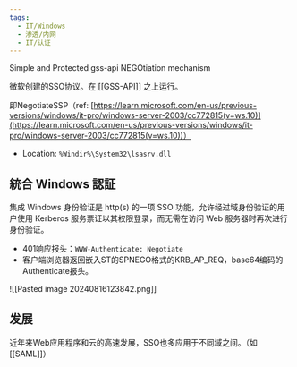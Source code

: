 ```yaml
---
tags:
  - IT/Windows
  - 渗透/内网
  - IT/认证
---
```

Simple and Protected gss-api NEGOtiation mechanism


微软创建的SSO协议。在 [[GSS-API]] 之上运行。

即NegotiateSSP（ref: [https://learn.microsoft.com/en-us/previous-versions/windows/it-pro/windows-server-2003/cc772815(v=ws.10)](https://learn.microsoft.com/en-us/previous-versions/windows/it-pro/windows-server-2003/cc772815(v=ws.10))）

- Location: `%Windir%\System32\lsasrv.dll`


## 統合 Windows 認証

集成 Windows 身份验证是 http(s) 的一项 SSO 功能，允许经过域身份验证的用户使用 Kerberos 服务票证以其权限登录，而无需在访问 Web 服务器时再次进行身份验证。

- 401响应报头：`WWW-Authenticate: Negotiate`
- 客户端浏览器返回嵌入ST的SPNEGO格式的KRB_AP_REQ，base64编码的Authenticate报头。

![[Pasted image 20240816123842.png]]





## 发展

近年来Web应用程序和云的高速发展，SSO也多应用于不同域之间。（如[[SAML]]）